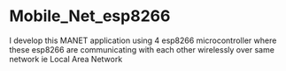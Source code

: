 # Mobile_Net_esp8266
I develop this MANET application using 4 esp8266 microcontroller where these esp8266 are communicating with each other wirelessly over same network ie Local Area Network
